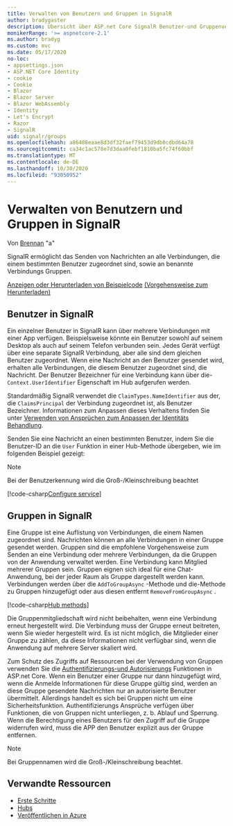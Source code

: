 ```yaml
---
title: Verwalten von Benutzern und Gruppen in SignalR
author: bradygaster
description: Übersicht über ASP.net Core SignalR Benutzer-und Gruppenverwaltung.
monikerRange: '>= aspnetcore-2.1'
ms.author: bradyg
ms.custom: mvc
ms.date: 05/17/2020
no-loc:
- appsettings.json
- ASP.NET Core Identity
- cookie
- Cookie
- Blazor
- Blazor Server
- Blazor WebAssembly
- Identity
- Let's Encrypt
- Razor
- SignalR
uid: signalr/groups
ms.openlocfilehash: a86408eaae8d3df32faef79453d9db0cdbd64a78
ms.sourcegitcommit: ca34c1ac578e7d3daa0febf1810ba5fc74f60bbf
ms.translationtype: MT
ms.contentlocale: de-DE
ms.lasthandoff: 10/30/2020
ms.locfileid: "93050952"
---
```

# <a name="manage-users-and-groups-in-no-locsignalr"></a>Verwalten von Benutzern und Gruppen in SignalR

Von [Brennan](https://github.com/BrennanConroy) "a"

SignalR ermöglicht das Senden von Nachrichten an alle Verbindungen, die einem bestimmten Benutzer zugeordnet sind, sowie an benannte Verbindungs Gruppen.

[Anzeigen oder Herunterladen von Beispielcode](https://github.com/dotnet/AspNetCore.Docs/tree/master/aspnetcore/signalr/groups/sample/) [(Vorgehensweise zum Herunterladen)](xref:index#how-to-download-a-sample)

## <a name="users-in-no-locsignalr"></a>Benutzer in SignalR

Ein einzelner Benutzer in SignalR kann über mehrere Verbindungen mit einer App verfügen. Beispielsweise könnte ein Benutzer sowohl auf seinem Desktop als auch auf seinem Telefon verbunden sein. Jedes Gerät verfügt über eine separate SignalR Verbindung, aber alle sind dem gleichen Benutzer zugeordnet. Wenn eine Nachricht an den Benutzer gesendet wird, erhalten alle Verbindungen, die diesem Benutzer zugeordnet sind, die Nachricht. Der Benutzer Bezeichner für eine Verbindung kann über die- `Context.UserIdentifier` Eigenschaft im Hub aufgerufen werden.

Standardmäßig SignalR verwendet die `ClaimTypes.NameIdentifier` aus der, die `ClaimsPrincipal` der Verbindung zugeordnet ist, als Benutzer Bezeichner. Informationen zum Anpassen dieses Verhaltens finden Sie unter [Verwenden von Ansprüchen zum Anpassen der Identitäts Behandlung](xref:signalr/authn-and-authz#use-claims-to-customize-identity-handling).

Senden Sie eine Nachricht an einen bestimmten Benutzer, indem Sie die Benutzer-ID an die `User` Funktion in einer Hub-Methode übergeben, wie im folgenden Beispiel gezeigt:

> [!NOTE]
> Bei der Benutzerkennung wird die Groß-/Kleinschreibung beachtet

[!code-csharp[Configure service](groups/sample/Hubs/ChatHub.cs?range=29-32)]

## <a name="groups-in-no-locsignalr"></a>Gruppen in SignalR

Eine Gruppe ist eine Auflistung von Verbindungen, die einem Namen zugeordnet sind. Nachrichten können an alle Verbindungen in einer Gruppe gesendet werden. Gruppen sind die empfohlene Vorgehensweise zum Senden an eine Verbindung oder mehrere Verbindungen, da die Gruppen von der Anwendung verwaltet werden. Eine Verbindung kann Mitglied mehrerer Gruppen sein. Gruppen eignen sich ideal für eine Chat-Anwendung, bei der jeder Raum als Gruppe dargestellt werden kann. Verbindungen werden über die `AddToGroupAsync` -Methode und die-Methode zu Gruppen hinzugefügt oder aus diesen entfernt `RemoveFromGroupAsync` .

[!code-csharp[Hub methods](groups/sample/Hubs/ChatHub.cs?range=15-27)]

Die Gruppenmitgliedschaft wird nicht beibehalten, wenn eine Verbindung erneut hergestellt wird. Die Verbindung muss der Gruppe erneut beitreten, wenn Sie wieder hergestellt wird. Es ist nicht möglich, die Mitglieder einer Gruppe zu zählen, da diese Informationen nicht verfügbar sind, wenn die Anwendung auf mehrere Server skaliert wird.

Zum Schutz des Zugriffs auf Ressourcen bei der Verwendung von Gruppen verwenden Sie die [Authentifizierungs-und Autorisierungs](xref:signalr/authn-and-authz) Funktionen in ASP.net Core. Wenn ein Benutzer einer Gruppe nur dann hinzugefügt wird, wenn die Anmelde Informationen für diese Gruppe gültig sind, werden an diese Gruppe gesendete Nachrichten nur an autorisierte Benutzer übermittelt. Allerdings handelt es sich bei Gruppen nicht um eine Sicherheitsfunktion. Authentifizierungs Ansprüche verfügen über Funktionen, die von Gruppen nicht unterliegen, z. b. Ablauf und Sperrung. Wenn die Berechtigung eines Benutzers für den Zugriff auf die Gruppe widerrufen wird, muss die APP den Benutzer explizit aus der Gruppe entfernen.

> [!NOTE]
> Bei Gruppennamen wird die Groß-/Kleinschreibung beachtet.

## <a name="related-resources"></a>Verwandte Ressourcen

* [Erste Schritte](xref:tutorials/signalr)
* [Hubs](xref:signalr/hubs)
* [Veröffentlichen in Azure](xref:signalr/publish-to-azure-web-app)
